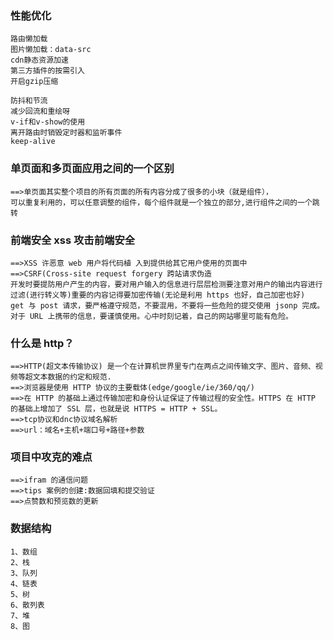 ### 性能优化

```
路由懒加载
图片懒加载：data-src
cdn静态资源加速
第三方插件的按需引入
开启gzip压缩

防抖和节流
减少回流和重绘呀
v-if和v-show的使用
离开路由时销毁定时器和监听事件
keep-alive
```

### 单页面和多页面应用之间的一个区别

```
==>单页面其实整个项目的所有页面的所有内容分成了很多的小块（就是组件），
可以重复利用的，可以任意调整的组件，每个组件就是一个独立的部分,进行组件之间的一个跳转
```

### 前端安全 xss 攻击前端安全

```
==>XSS 许恶意 web 用户将代码植 入到提供给其它用户使用的页面中
==>CSRF(Cross-site request forgery 跨站请求伪造
开发时要提防用户产生的内容，要对用户输入的信息进行层层检测要注意对用户的输出内容进行过滤(进行转义等)重要的内容记得要加密传输(无论是利用 https 也好，自己加密也好)
get 与 post 请求，要严格遵守规范，不要混用，不要将一些危险的提交使用 jsonp 完成。
对于 URL 上携带的信息，要谨慎使用。心中时刻记着，自己的网站哪里可能有危险。
```

### 什么是 http？

```
==>HTTP(超文本传输协议) 是一个在计算机世界里专门在两点之间传输文字、图片、音频、视频等超文本数据的约定和规范.
==>浏览器是使用 HTTP 协议的主要载体(edge/google/ie/360/qq/)
==>在 HTTP 的基础上通过传输加密和身份认证保证了传输过程的安全性。HTTPS 在 HTTP 的基础上增加了 SSL 层，也就是说 HTTPS = HTTP + SSL。
==>tcp协议和dnc协议域名解析
==>url：域名+主机+端口号+路径+参数
```

### 项目中攻克的难点

```
==>ifram 的通信问题
==>tips 案例的创建:数据回填和提交验证
==>点赞数和预览数的更新
```

### 数据结构

```
1、数组
2、栈
3、队列
4、链表
5、树
6、散列表
7、堆
8、图
```
